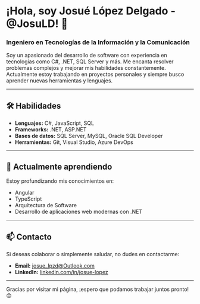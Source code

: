 <!-- - 👋 Hi, I’m @JosuLD
- 👀 I’m interested in ...
- 🌱 I’m currently learning ...
- 💞️ I’m looking to collaborate on ...
- 📫 How to reach me ...
-->
# ¡Hola, soy Josué López Delgado - @JosuLD! 👋

### Ingeniero en Tecnologías de la Información y la Comunicación

Soy un apasionado del desarrollo de software con experiencia en tecnologías como C#, .NET, SQL Server y más. Me encanta resolver problemas complejos y mejorar mis habilidades constantemente. Actualmente estoy trabajando en proyectos personales y siempre busco aprender nuevas herramientas y lenguajes.
<!-- 
---

## 💼 Proyectos Destacados

### 1. **Nombre del Proyecto 1** 
Una breve descripción de este proyecto. ¿Qué resuelve o qué tecnología usaste?  
[Ver más](https://github.com/usuario/proyecto1)  

### 2. **Nombre del Proyecto 2**  
Descripción breve del segundo proyecto. Puedes hablar sobre el propósito, herramientas utilizadas y cualquier funcionalidad importante.  
[Ver más](https://github.com/usuario/proyecto2)   -->

---

## 🛠️ Habilidades

- **Lenguajes:** C#, JavaScript, SQL
- **Frameworks:** .NET, ASP.NET
- **Bases de datos:** SQL Server, MySQL, Oracle SQL Developer
- **Herramientas:** Git, Visual Studio, Azure DevOps

---

## 🌱 Actualmente aprendiendo

Estoy profundizando mis conocimientos en:

- Angular
- TypeScript
- Arquitectura de Software
- Desarrollo de aplicaciones web modernas con .NET

---

## 📫 Contacto

Si deseas colaborar o simplemente saludar, no dudes en contactarme:

- **Email:** josue_lpzd@Outlook.com
- **LinkedIn:** [linkedin.com/in/josue-lopez](https://www.linkedin.com/in/josu%C3%A9-l%C3%B3pez-delgado/)
<!-- - **Portafolio:** [miportafolio.com](https://miportafolio.com) -->

---

Gracias por visitar mi página, ¡espero que podamos trabajar juntos pronto! 😊
